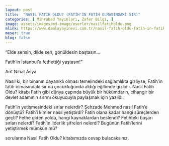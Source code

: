 ```yaml
---
layout: post
title:  "NASIL FATİH OLDU? (FATİH'İN FATİH OLMASINDAKİ SIR)"
categories: [ Mihrabad Yayınları, Zafer Bilgi, ]
image: assets/images/md-image/eserler/nasilfatiholdu.png
mlink: https://www.damlayayinevi.com.tr/nasil-fatih-oldu-fatih-in-fatih-olmasindaki-sir
meser: true
blog: false
---
```



“Elde sensin, dilde sen, gönüldesin baştasın...

Fatih’in İstanbul’u fethettiği yaştasın!”

Arif Nihat Asya

Nasıl ki, bir binanın dayanıklı olması temelindeki sağlamlıkta gizliyse, Fatih’in fatih olmasındaki sır da çocukluğunda aldığı eğitimde gizlidir. Nasıl Fatih Oldu? kitabı Fatih gibi dünya çapında büyük bir hükümdarın, cihangir bir devlet adamının sırrını okuyucuyla paylaşmak için yazıldı.

Fatih’in yetişmesindeki sırlar nelerdir?
Şehzade Mehmed nasıl Fatih’e dönüştü?
Fatih’i kimler nasıl yetiştirdi?
Fatih olana kadar hangi süreçlerden geçti?
Fethe giden yolda, hangi kaynaklardan beslendi?
Fetihteki başarı sırları nelerdi?
Fatih’in liderlik şifreleri nelerdi?
Bugünün Fatih’lerini yetiştirmek mümkün mü?

sorularına Nasıl Fatih Oldu? kitabımızda cevap bulacaksınız.